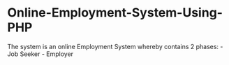 # Online-Employment-System-Using-PHP
The system is an online Employment System whereby contains 2 phases:  - Job Seeker - Employer
